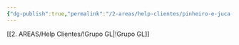 ```yaml
---
{"dg-publish":true,"permalink":"/2-areas/help-clientes/pinheiro-e-juca-325/","dgPassFrontmatter":true,"created":"2025-09-17T11:24:19.288-03:00","updated":"2025-09-17T11:27:06.083-03:00"}
---
```


[[2. AREAS/Help Clientes/!Grupo GL\|!Grupo GL]]